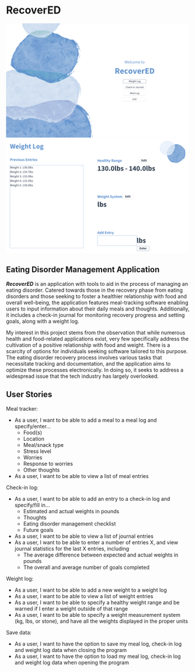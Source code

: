 # RecoverED
<img src="RecoverEDScreenshot1.png" alt="App screenshot" width="500"> <img src="RecoverEDScreenshot2.png" alt="App screenshot" width="500">

## Eating Disorder Management Application
***RecoverED*** is an application with tools to aid in the process of managing an eating disorder. 
Catered towards those in the recovery phase from eating disorders and those seeking to foster
a healthier relationship with food and overall well-being, the application features meal-tracking software
enabling users to input information about their daily meals and thoughts. Additionally, it includes a check-in 
journal for monitoring recovery progress and setting goals, along with a weight log. 


My interest in this project stems from the observation that while numerous health and food-related applications 
exist, very few specifically address the cultivation of a positive relationship with food and weight. 
There is a scarcity of options for individuals seeking software tailored to this purpose. 
The eating disorder recovery process involves various tasks that necessitate tracking and documentation, 
and the application aims to optimize these processes electronically. 
In doing so, it seeks to address a widespread issue that the tech industry has largely overlooked.

## User Stories

Meal tracker:
- As a user, I want to be able to add a meal to a meal log and specify/enter...
  - Food(s)
  - Location
  - Meal/snack type
  - Stress level
  - Worries
  - Response to worries
  - Other thoughts
- As a user, I want to be able to view a list of meal entries

Check-in log:
- As a user, I want to be able to add an entry to a check-in log and specify/fill in...
  - Estimated and actual weights in pounds
  - Thoughts
  - Eating disorder management checklist
  - Future goals
- As a user, I want to be able to view a list of journal entries
- As a user, I want to be able to enter a number of entries X, and view journal statistics for the last X entries, including
  - The average difference between expected and actual weights in pounds
  - The overall and average number of goals completed

Weight log:
- As a user, I want to be able to add a new weight to a weight log
- As a user, I want to be able to view a list of weight entries
- As a user, I want to be able to specify a healthy weight range and be warned if I enter a weight outside of that range
- As a user, I want to be able to specify a weight measurement system (kg, lbs, or stone), and have all the weights 
displayed in the proper units

Save data:
- As a user, I want to have the option to save my meal log, check-in log and weight log data when closing
the program
- As a user, I want to have the option to load my meal log, check-in log and weight log data when opening
  the program






